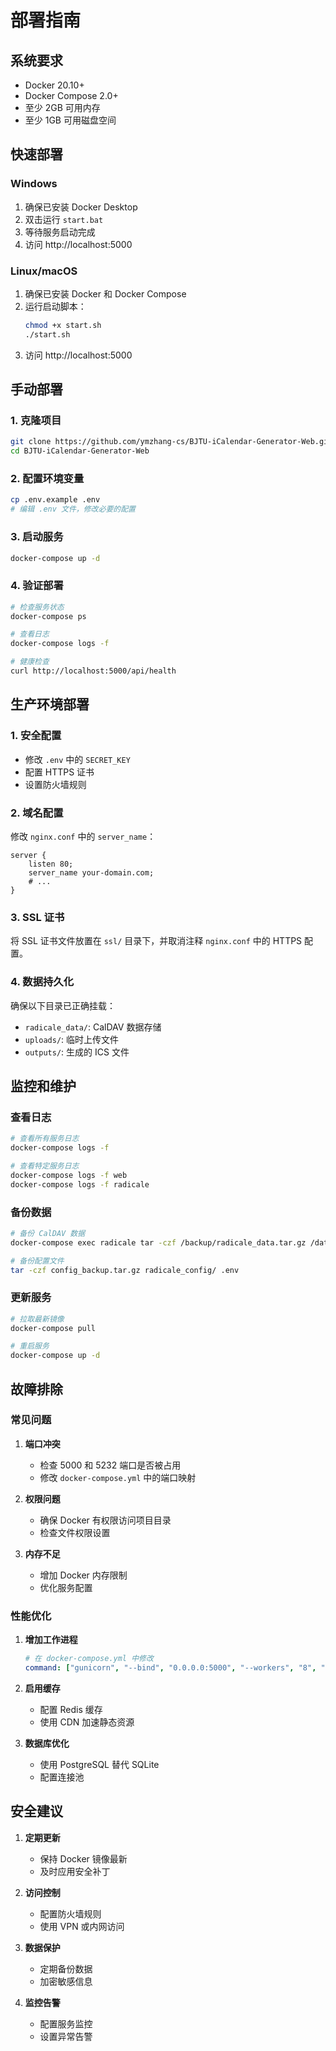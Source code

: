 # 部署指南

## 系统要求

- Docker 20.10+
- Docker Compose 2.0+
- 至少 2GB 可用内存
- 至少 1GB 可用磁盘空间

## 快速部署

### Windows

1. 确保已安装 Docker Desktop
2. 双击运行 `start.bat`
3. 等待服务启动完成
4. 访问 http://localhost:5000

### Linux/macOS

1. 确保已安装 Docker 和 Docker Compose
2. 运行启动脚本：
   ```bash
   chmod +x start.sh
   ./start.sh
   ```
3. 访问 http://localhost:5000

## 手动部署

### 1. 克隆项目

```bash
git clone https://github.com/ymzhang-cs/BJTU-iCalendar-Generator-Web.git
cd BJTU-iCalendar-Generator-Web
```

### 2. 配置环境变量

```bash
cp .env.example .env
# 编辑 .env 文件，修改必要的配置
```

### 3. 启动服务

```bash
docker-compose up -d
```

### 4. 验证部署

```bash
# 检查服务状态
docker-compose ps

# 查看日志
docker-compose logs -f

# 健康检查
curl http://localhost:5000/api/health
```

## 生产环境部署

### 1. 安全配置

- 修改 `.env` 中的 `SECRET_KEY`
- 配置 HTTPS 证书
- 设置防火墙规则

### 2. 域名配置

修改 `nginx.conf` 中的 `server_name`：

```nginx
server {
    listen 80;
    server_name your-domain.com;
    # ...
}
```

### 3. SSL 证书

将 SSL 证书文件放置在 `ssl/` 目录下，并取消注释 `nginx.conf` 中的 HTTPS 配置。

### 4. 数据持久化

确保以下目录已正确挂载：

- `radicale_data/`: CalDAV 数据存储
- `uploads/`: 临时上传文件
- `outputs/`: 生成的 ICS 文件

## 监控和维护

### 查看日志

```bash
# 查看所有服务日志
docker-compose logs -f

# 查看特定服务日志
docker-compose logs -f web
docker-compose logs -f radicale
```

### 备份数据

```bash
# 备份 CalDAV 数据
docker-compose exec radicale tar -czf /backup/radicale_data.tar.gz /data

# 备份配置文件
tar -czf config_backup.tar.gz radicale_config/ .env
```

### 更新服务

```bash
# 拉取最新镜像
docker-compose pull

# 重启服务
docker-compose up -d
```

## 故障排除

### 常见问题

1. **端口冲突**
   - 检查 5000 和 5232 端口是否被占用
   - 修改 `docker-compose.yml` 中的端口映射

2. **权限问题**
   - 确保 Docker 有权限访问项目目录
   - 检查文件权限设置

3. **内存不足**
   - 增加 Docker 内存限制
   - 优化服务配置

### 性能优化

1. **增加工作进程**
   ```yaml
   # 在 docker-compose.yml 中修改
   command: ["gunicorn", "--bind", "0.0.0.0:5000", "--workers", "8", "app:app"]
   ```

2. **启用缓存**
   - 配置 Redis 缓存
   - 使用 CDN 加速静态资源

3. **数据库优化**
   - 使用 PostgreSQL 替代 SQLite
   - 配置连接池

## 安全建议

1. **定期更新**
   - 保持 Docker 镜像最新
   - 及时应用安全补丁

2. **访问控制**
   - 配置防火墙规则
   - 使用 VPN 或内网访问

3. **数据保护**
   - 定期备份数据
   - 加密敏感信息

4. **监控告警**
   - 配置服务监控
   - 设置异常告警
